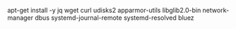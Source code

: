 apt-get install -y jq wget curl udisks2 apparmor-utils libglib2.0-bin network-manager dbus systemd-journal-remote systemd-resolved bluez
